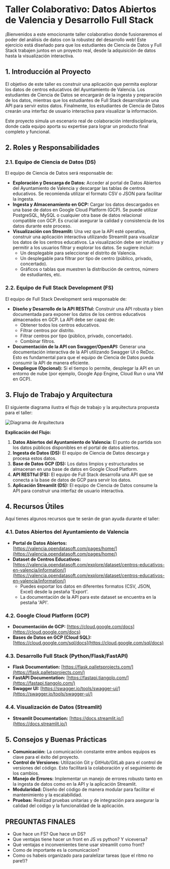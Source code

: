# Taller Colaborativo: Datos Abiertos de Valencia y Desarrollo Full Stack

¡Bienvenidos a este emocionante taller colaborativo donde fusionaremos el poder del análisis de datos con la robustez del desarrollo web! Este ejercicio está diseñado para que los estudiantes de Ciencia de Datos y Full Stack trabajen juntos en un proyecto real, desde la adquisición de datos hasta la visualización interactiva.

## 1. Introducción al Proyecto

El objetivo de este taller es construir una aplicación que permita explorar los datos de centros educativos del Ayuntamiento de Valencia. Los estudiantes de Ciencia de Datos se encargarán de la ingesta y preparación de los datos, mientras que los estudiantes de Full Stack desarrollarán una API para servir estos datos. Finalmente, los estudiantes de Ciencia de Datos crearán una interfaz de usuario interactiva para visualizar la información.

Este proyecto simula un escenario real de colaboración interdisciplinaria, donde cada equipo aporta su expertise para lograr un producto final completo y funcional.

## 2. Roles y Responsabilidades

### 2.1. Equipo de Ciencia de Datos (DS)

El equipo de Ciencia de Datos será responsable de:

*   **Exploración y Descarga de Datos:** Acceder al portal de Datos Abiertos del Ayuntamiento de Valencia y descargar las tablas de centros educativos. Se recomienda utilizar el formato CSV o JSON para facilitar la ingesta.
*   **Ingesta y Almacenamiento en GCP:** Cargar los datos descargados en una base de datos en Google Cloud Platform (GCP). Se puede utilizar PostgreSQL, MySQL o cualquier otra base de datos relacional compatible con GCP. Es crucial asegurar la calidad y consistencia de los datos durante este proceso.
*   **Visualización con Streamlit:** Una vez que la API esté operativa, construir una aplicación interactiva utilizando Streamlit para visualizar los datos de los centros educativos. La visualización debe ser intuitiva y permitir a los usuarios filtrar y explorar los datos. Se sugiere incluir:
    *   Un desplegable para seleccionar el distrito de Valencia.
    *   Un desplegable para filtrar por tipo de centro (público, privado, concertado).
    *   Gráficos o tablas que muestren la distribución de centros, número de estudiantes, etc.

### 2.2. Equipo de Full Stack Development (FS)

El equipo de Full Stack Development será responsable de:

*   **Diseño y Desarrollo de la API RESTful:** Construir una API robusta y bien documentada para exponer los datos de los centros educativos almacenados en GCP. La API debe ser capaz de:
    *   Obtener todos los centros educativos.
    *   Filtrar centros por distrito.
    *   Filtrar centros por tipo (público, privado, concertado).
    *   Combinar filtros.
*   **Documentación de la API con Swagger/OpenAPI:** Generar una documentación interactiva de la API utilizando Swagger UI o ReDoc. Esto es fundamental para que el equipo de Ciencia de Datos pueda consumir la API de manera eficiente.
*   **Despliegue (Opcional):** Si el tiempo lo permite, desplegar la API en un entorno de nube (por ejemplo, Google App Engine, Cloud Run o una VM en GCP).

## 3. Flujo de Trabajo y Arquitectura

El siguiente diagrama ilustra el flujo de trabajo y la arquitectura propuesta para el taller:

![Diagrama de Arquitectura](https://private-us-east-1.manuscdn.com/sessionFile/LNN3BYeKu5lvTWVfMjz1s7/sandbox/vfGD1HWLimRjGmQ1UyrwRS-images_1750054219818_na1fn_L2hvbWUvdWJ1bnR1L2FyY2hpdGVjdHVyZV9kaWFncmFt.png?Policy=eyJTdGF0ZW1lbnQiOlt7IlJlc291cmNlIjoiaHR0cHM6Ly9wcml2YXRlLXVzLWVhc3QtMS5tYW51c2Nkbi5jb20vc2Vzc2lvbkZpbGUvTE5OM0JZZUt1NWx2VFdWZk1qejFzNy9zYW5kYm94L3ZmR0QxSFdMaW1SakdtUTFVeXJ3UlMtaW1hZ2VzXzE3NTAwNTQyMTk4MThfbmExZm5fTDJodmJXVXZkV0oxYm5SMUwyRnlZMmhwZEdWamRIVnlaVjlrYVdGbmNtRnQucG5nIiwiQ29uZGl0aW9uIjp7IkRhdGVMZXNzVGhhbiI6eyJBV1M6RXBvY2hUaW1lIjoxNzY3MjI1NjAwfX19XX0_&Key-Pair-Id=K2HSFNDJXOU9YS&Signature=Wz7NN3C4E5GTVta1tGXoyuPyAw1BcUG1f97obpWqBqw5ByvK01R7X~68YKMkJMv41cNYhqsG9KRrga237QNmH1J9YpqpvnPyDsSgc2zJ5k2r3XjA6EkTkbA2fxzhheCE7hY7j-dJUh~dqrCPzxw-HkxcdLU~1~MvFqWRDwzZKzsvKfZJzJwH7BESZ851h~MaqLgL6B2-be2fYQmO70T6gdzpJ04K1ds0u8jXg5xL7K9FvMO1ptF4iIK8mssZEwseLhyC90mt5Ikq05wYvdVFgE4a1Z5qY-LDkMBJHGPg0AJYVabk7snbIP-ANa6BNFUcz3VQ8zUsbCR7J1R7I-56~Q__)

**Explicación del Flujo:**

1.  **Datos Abiertos del Ayuntamiento de Valencia:** El punto de partida son los datos públicos disponibles en el portal de datos abiertos.
2.  **Ingesta de Datos (DS):** El equipo de Ciencia de Datos descarga y procesa estos datos.
3.  **Base de Datos GCP (DS):** Los datos limpios y estructurados se almacenan en una base de datos en Google Cloud Platform.
4.  **API RESTful (FS):** El equipo de Full Stack desarrolla una API que se conecta a la base de datos de GCP para servir los datos.
5.  **Aplicación Streamlit (DS):** El equipo de Ciencia de Datos consume la API para construir una interfaz de usuario interactiva.

## 4. Recursos Útiles

Aquí tienes algunos recursos que te serán de gran ayuda durante el taller:

### 4.1. Datos Abiertos del Ayuntamiento de Valencia

*   **Portal de Datos Abiertos:** [https://valencia.opendatasoft.com/pages/home/](https://valencia.opendatasoft.com/pages/home/)
*   **Dataset de Centros Educativos:** [https://valencia.opendatasoft.com/explore/dataset/centros-educativos-en-valencia/information/](https://valencia.opendatasoft.com/explore/dataset/centros-educativos-en-valencia/information/)
    *   Puedes exportar los datos en diferentes formatos (CSV, JSON, Excel) desde la pestaña 'Export'.
    *   La documentación de la API para este dataset se encuentra en la pestaña 'API'.

### 4.2. Google Cloud Platform (GCP)

*   **Documentación de GCP:** [https://cloud.google.com/docs](https://cloud.google.com/docs)
*   **Bases de Datos en GCP (Cloud SQL):** [https://cloud.google.com/sql/docs](https://cloud.google.com/sql/docs)

### 4.3. Desarrollo Full Stack (Python/Flask/FastAPI)

*   **Flask Documentation:** [https://flask.palletsprojects.com/](https://flask.palletsprojects.com/)
*   **FastAPI Documentation:** [https://fastapi.tiangolo.com/](https://fastapi.tiangolo.com/)
*   **Swagger UI:** [https://swagger.io/tools/swagger-ui/](https://swagger.io/tools/swagger-ui/)

### 4.4. Visualización de Datos (Streamlit)

*   **Streamlit Documentation:** [https://docs.streamlit.io/](https://docs.streamlit.io/)

## 5. Consejos y Buenas Prácticas

*   **Comunicación:** La comunicación constante entre ambos equipos es clave para el éxito del proyecto.
*   **Control de Versiones:** Utilización Git y GitHub/GitLab para el control de versiones del código. Esto facilitará la colaboración y el seguimiento de los cambios.
*   **Manejo de Errores:** Implementar un manejo de errores robusto tanto en la ingesta de datos como en la API y la aplicación Streamlit.
*   **Modularidad:** Diseño del código de manera modular para facilitar el mantenimiento y la escalabilidad.
*   **Pruebas:** Realizad pruebas unitarias y de integración para asegurar la calidad del código y la funcionalidad de la aplicación.



## PREGUNTAS FINALES

* Que hace un FS? Que hace un DS?
* Que ventajas tiene hacer un front en JS vs python? Y viceversa?
* Qué ventajas e inconvenientes tiene usar streamlit como front?
* Como de importante es la comunicacion?
* Como os habeis organizado para paralelizar tareas (que el ritmo no pare!)?
